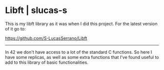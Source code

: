 # Libft | slucas-s

This is my libft library as it was when I did this project. For the latest version of it go to:

https://github.com/S-LucasSerrano/Libft

---

In 42 we don't have access to a lot of the standard C functions. So here I have some replicas, as well as some extra functions that I've found useful to add to this library of basic functionalities.
